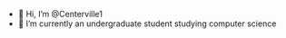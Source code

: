 - 👋 Hi, I’m @Centerville1
- 🌱 I’m currently an undergraduate student studying computer science

<!---
Centerville1/Centerville1 is a ✨ special ✨ repository because its `README.md` (this file) appears on your GitHub profile.
You can click the Preview link to take a look at your changes.
--->
